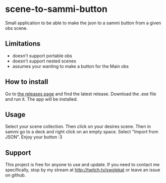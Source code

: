 # scene-to-sammi-button
Small application to be able to make the json to a sammi button from a given obs scene.

## Limitations
* doesn't support portable obs
* doesn't support nested scenes
* assumes your wanting to make a button for the Main obs


## How to install

Go to [the releases page](https://github.com/swolekat/scene-to-sammi-button/releases) and find the latest release. Download the .exe file and run it. The app will be installed.

## Usage
Select your scene collection. Then click on your desires scene. Then in sammi go to a deck and right click on an empty space. Select "Import from JSON". Enjoy your button :3


## Support
This project is free for anyone to use and update. If you need to contact me specifically, stop by my stream at http://twitch.tv/swolekat or leave an issue on github. 
